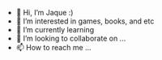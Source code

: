 - 👋 Hi, I’m Jaque :)
- 👀 I’m interested in games, books, and etc
- 🌱 I’m currently learning 
- 💞️ I’m looking to collaborate on ...
- 📫 How to reach me ...

<!---
Jaque-SM/Jaque-SM is a ✨ special ✨ repository because its `README.md` (this file) appears on your GitHub profile.
You can click the Preview link to take a look at your changes.
--->
